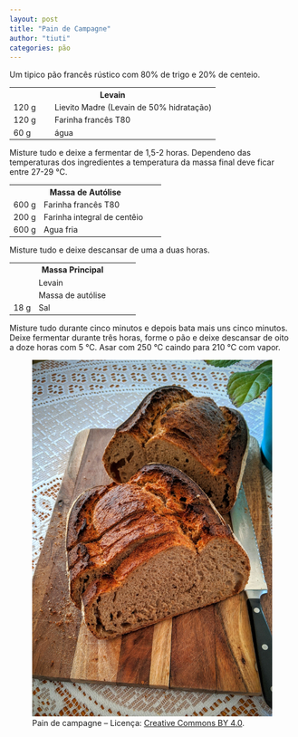 ```yaml
---
layout: post
title: "Pain de Campagne"
author: "tiuti"
categories: pão
---
```


Um tipico pão francês rústico com 80% de trigo e 20% de centeio.

<table>
  <tr>
    <th colspan="2">Levain</th>
  </tr>
  <tr>
    <td style="width:20%">120 g</td>
    <td>Lievito Madre (Levain de 50% hidratação)</td>
  </tr>
  <tr>
    <td style="width:20%">120 g</td>
    <td>Farinha francês T80</td>
  </tr>
  <tr>
    <td style="width:20%">60 g</td>
    <td>água</td>
  </tr>
</table>

Misture tudo e deixe a fermentar de 1,5-2 horas.
Dependeno das temperaturas dos ingredientes a temperatura da massa final deve ficar entre
27-29 °C.

<table>
  <tr>
    <th colspan="2">Massa de Autólise</th>
  </tr>
  <tr>
    <td style="width:20%">600 g</td>
    <td>Farinha francês T80</td>
  </tr>
  <tr>
    <td style="width:20%">200 g</td>
    <td>Farinha integral de centêio</td>
  </tr>
  <tr>
    <td style="width:20%">600 g</td>
    <td>Agua fria</td>
  </tr>
</table>

Misture tudo e deixe descansar de uma a duas horas.

<table>
  <tr>
    <th colspan="2">Massa Principal</th>
  </tr>
  <tr>
    <td style="width:20%"> </td>
    <td>Levain</td>
  </tr>
  <tr>
    <td style="width:20%"> </td>
    <td>Massa de autólise</td>
  </tr>
  <tr>
    <td style="width:20%">18 g</td>
    <td>Sal</td>
  </tr>
</table>

Misture tudo durante cinco minutos e depois bata mais uns cinco minutos.
Deixe fermentar durante três horas, forme o pão e deixe
descansar de oito a doze horas com 5 °C.
Asar com 250 °C caindo para 210 °C com vapor.

<figure>
  <img alt="Pain de Campagne" src="/assets/images/pain_de_campagne.png" />
  <figcaption>
    Pain de campagne – Licença:
    <a href="https://creativecommons.org/licenses/by/4.0/">Creative Commons BY 4.0</a>.
  </figcaption>
</figure>
